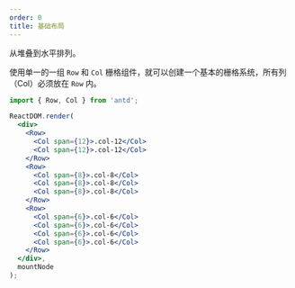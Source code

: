 ```yaml
---
order: 0
title: 基础布局
---
```


从堆叠到水平排列。

使用单一的一组 `Row` 和 `Col` 栅格组件，就可以创建一个基本的栅格系统，所有列（Col）必须放在 `Row` 内。

````jsx
import { Row, Col } from 'antd';

ReactDOM.render(
  <div>
    <Row>
      <Col span={12}>.col-12</Col>
      <Col span={12}>.col-12</Col>
    </Row>
    <Row>
      <Col span={8}>.col-8</Col>
      <Col span={8}>.col-8</Col>
      <Col span={8}>.col-8</Col>
    </Row>
    <Row>
      <Col span={6}>.col-6</Col>
      <Col span={6}>.col-6</Col>
      <Col span={6}>.col-6</Col>
      <Col span={6}>.col-6</Col>
    </Row>
  </div>,
  mountNode
);
````
